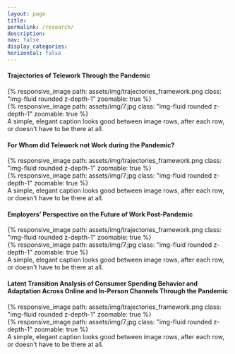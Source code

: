 ```yaml
---
layout: page
title: 
permalink: /research/
description:  
nav: false
display_categories:
horizontal: false
---
```


#### Trajectories of Telework Through the Pandemic

<div class="row mt-3">
    <div class="col-sm mt-3 mt-md-0">
        {% responsive_image path: assets/img/trajectories_framework.png class: "img-fluid rounded z-depth-1" zoomable: true %}
    </div>
    <div class="col-sm mt-3 mt-md-0">
        {% responsive_image path: assets/img/7.jpg class: "img-fluid rounded z-depth-1" zoomable: true %}
    </div>
</div>
<div class="caption">
    A simple, elegant caption looks good between image rows, after each row, or doesn't have to be there at all.
</div>



#### For Whom did Telework not Work during the Pandemic?

<div class="row mt-3">
    <div class="col-sm mt-3 mt-md-0">
        {% responsive_image path: assets/img/trajectories_framework.png class: "img-fluid rounded z-depth-1" zoomable: true %}
    </div>
    <div class="col-sm mt-3 mt-md-0">
        {% responsive_image path: assets/img/7.jpg class: "img-fluid rounded z-depth-1" zoomable: true %}
    </div>
</div>
<div class="caption">
    A simple, elegant caption looks good between image rows, after each row, or doesn't have to be there at all.
</div>

#### Employers’ Perspective on the Future of Work Post-Pandemic

<div class="row mt-3">
    <div class="col-sm mt-3 mt-md-0">
        {% responsive_image path: assets/img/trajectories_framework.png class: "img-fluid rounded z-depth-1" zoomable: true %}
    </div>
    <div class="col-sm mt-3 mt-md-0">
        {% responsive_image path: assets/img/7.jpg class: "img-fluid rounded z-depth-1" zoomable: true %}
    </div>
</div>
<div class="caption">
    A simple, elegant caption looks good between image rows, after each row, or doesn't have to be there at all.
</div>

#### Latent Transition Analysis of Consumer Spending Behavior and Adaptation Across Online and In-Person Channels Through the Pandemic

<div class="col-sm mt-3 mt-md-0">
        {% responsive_image path: assets/img/trajectories_framework.png class: "img-fluid rounded z-depth-1" zoomable: true %}
    </div>
    <div class="col-sm mt-3 mt-md-0">
        {% responsive_image path: assets/img/7.jpg class: "img-fluid rounded z-depth-1" zoomable: true %}
    </div>
</div>
<div class="caption">
    A simple, elegant caption looks good between image rows, after each row, or doesn't have to be there at all.
</div>
